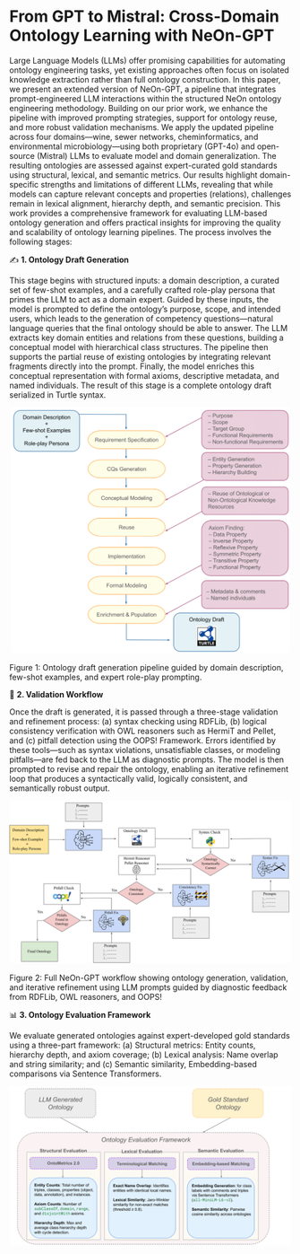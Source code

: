 # From GPT to Mistral: Cross-Domain Ontology Learning with NeOn-GPT

Large Language Models (LLMs) offer promising capabilities for automating ontology engineering tasks, yet existing approaches often focus on isolated knowledge extraction rather than full ontology construction. In this paper, we present an extended version of NeOn-GPT, a pipeline that integrates prompt-engineered LLM interactions within the structured NeOn ontology engineering methodology. Building on our prior work, we enhance the pipeline with improved prompting strategies, support for ontology reuse, and more robust validation mechanisms. We apply the updated pipeline across four domains—wine, sewer networks, cheminformatics, and environmental microbiology—using both proprietary (GPT-4o) and open-source (Mistral) LLMs to evaluate model and domain generalization. The resulting ontologies are assessed against expert-curated gold standards using structural, lexical, and semantic metrics. Our results highlight domain-specific strengths and limitations of different LLMs, revealing that while models can capture relevant concepts and properties (relations), challenges remain in lexical alignment, hierarchy depth, and semantic precision. This work provides a comprehensive framework for evaluating LLM-based ontology generation and offers practical insights for improving the quality and scalability of ontology learning pipelines.  The process involves the following stages: 

 ✍️ **1. Ontology Draft Generation**

This stage begins with structured inputs: a domain description, a curated set of few-shot examples, and a carefully crafted role-play persona that primes the LLM to act as a domain expert. Guided by these inputs, the model is prompted to define the ontology’s purpose, scope, and intended users, which leads to the generation of competency questions—natural language queries that the final ontology should be able to answer. The LLM extracts key domain entities and relations from these questions, building a conceptual model with hierarchical class structures. The pipeline then supports the partial reuse of existing ontologies by integrating relevant fragments directly into the prompt. Finally, the model enriches this conceptual representation with formal axioms, descriptive metadata, and named individuals. The result of this stage is a complete ontology draft serialized in Turtle syntax. 

<div align="center">
  <img src="./images/ontology_draft_gen.png" width="500" alt="Ontology Draft Generation"/>
</div>

 Figure 1: Ontology draft generation pipeline guided by domain description, few-shot examples, and expert role-play prompting.

 🔁 **2. Validation Workflow**

Once the draft is generated, it is passed through a three-stage validation and refinement process: (a) syntax checking using RDFLib, (b) logical consistency verification with OWL reasoners such as HermiT and Pellet, and (c) pitfall detection using the OOPS! Framework. Errors identified by these tools—such as syntax violations, unsatisfiable classes, or modeling pitfalls—are fed back to the LLM as diagnostic prompts. The model is then prompted to revise and repair the ontology, enabling an iterative refinement loop that produces a syntactically valid, logically consistent, and semantically robust output.

<div align="center">
  <img src="./images/workflowNeOnGPT.png" width="600" alt="NeOn-GPT Workflow"/>
</div>

 Figure 2: Full NeOn-GPT workflow showing ontology generation, validation, and iterative refinement using LLM prompts guided by diagnostic feedback from RDFLib, OWL reasoners, and OOPS!

📊 **3. Ontology Evaluation Framework**

We evaluate generated ontologies against expert-developed gold standards using a three-part framework: (a) Structural metrics: Entity counts, hierarchy depth, and axiom coverage; (b) Lexical analysis: Name overlap and string similarity; and (c) Semantic similarity, Embedding-based comparisons via Sentence Transformers.

<div align="center">
  <img src="./images/evalNeON.png" width="600" alt="NeOn-GPT Evaluation Framework"/>
</div>
